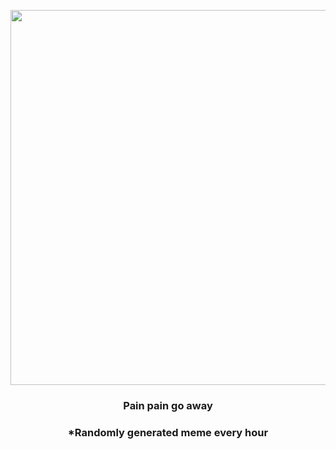<p align="center">
        <img src="https://i.redd.it/2s8uqnr6s9x91.gif" width="600" height="600">
        </p>
        <h3 align="center">Pain pain go away</h3>
        <h3 align="center">*Randomly generated meme every hour</h3>
    